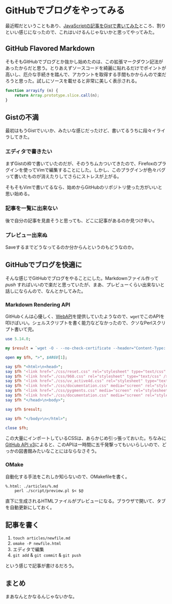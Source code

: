 # GitHubでブログをやってみる


最近暇だということもあり、[JavaScriptの記事をGistで書いてみた](https://gist.github.com/3301790)ところ、割りといい感じになったので、これはいけるんじゃないかと思ってやってみた。

## GitHub Flavored Markdown


そもそもGitHubでブログとか抜かし始めたのは、この拡張マークダウン記法があったからだと思う。とりあえずソースコードを綺麗に貼れるだけでポイントが高いし、厄介な手続きを踏んで、アカウントを取得する手間もかからんので楽だろうと思った。試しにソースを載せると非常に美しく表示される。

```javascript
function arrayify (n) {
	return Array.prototype.slice.call(n);
}
```


## Gistの不満


最初はもうGistでいいか、みたいな感じだったけど、書いてるうちに段々イライラしてきた。

### エディタで書きたい


まずGistの枠で書いていたのだが、そのうちムカついてきたので、Firefoxのプラグインを使ってVimで編集することにした。しかし、このプラグインが色々バグって書いたものが消えたりしてさらにストレスが上がる。

そもそもVimで書いてるなら、始めからGitHubのリポジトリ使った方がいいと思い始める。

### 記事を一覧に出来ない


後で自分の記事を見直そうと思っても、どこに記事があるのか見つけ辛い。

### プレビュー出来ぬ


Saveするまでどうなってるのか分からんというのもどうなのか。

## GitHubでブログを快適に


そんな感じでGitHubでブログをやることにした。Markdownファイル作って _push_ すればいいので楽だと思っていたが、まあ、プレビューくらい出来ないと話しにならんので、なんとかしてみた。

### Markdown Rendering API


GitHubくんは心優しく、[WebAPI](http://developer.github.com/v3/markdown/)を提供していたようなので、`wget`でこのAPIを叩けばいい。シェルスクリプトを書く能力などなかったので、クソなPerlスクリプト書いて完。

```Perl
use 5.14.0;

my $result = `wget -O - --no-check-certificate --header="Content-Type: text/plain" --post-file="$ARGV[0]" https://api.github.com/markdown/raw`;

open my $fh, ">", $ARGV[1];

say $fh "<html>\n<head>";
say $fh '<link href="./css/reset.css" rel="stylesheet" type="text/css" />';
say $fh '<link href="./css/960.css" rel="stylesheet" type="text/css" />';
say $fh '<link href="./css/uv_active4d.css" rel="stylesheet" type="text/css" />';
say $fh '<link href="./css/documentation.css" media="screen" rel="stylesheet" type="text/css">';
say $fh '<link href="./css/pygments.css" media="screen" rel="stylesheet" type="text/css">';
say $fh '<link href="./css/documentation.css" media="screen" rel="stylesheet" type="text/css">';
say $fh "</head>\n<body>";

say $fh $result;

say $fh "</body>\n</html>";

close $fh;
```


この大量にインポートしているCSSは、あらかじめ引っ張っておいた。ちなみに[GitHub API v3](http://developer.github.com/v3/)によると、このAPIは一時間に五千発撃ってもいいらしいので、どっかの図書館みたいなことにはならなさそう。

### OMake


自動化する手法をこれしか知らないので、OMakefileを書く。

```
%.html: ./articles/%.md
	perl ./script/preview.pl $< $@
```


直下に生成されるHTMLファイルがプレビューになる。ブラウザで開いて、タブを自動更新にしておく。

## 記事を書く


1. `touch articles/newfile.md`
2. `omake -P newfile.html`
4. エディタで編集
5. `git add` & `git commit` & `git push`


という感じで記事が書けるだろう。

## まとめ


まあなんとかなるんじゃないかな。

